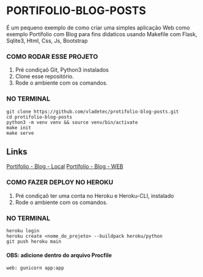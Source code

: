 # PORTIFOLIO-BLOG-POSTS

É um pequeno exemplo de como criar uma simples aplicação Web como exemplo Portifolio com Blog para fins didaticos usando Makefile com Flask, Sqlite3, Html, Css, Js, Bootstrap

### COMO RODAR ESSE PROJETO

1. Pré condiçaõ Git, Python3 instalados
2. Clone esse repositório.
3. Rode o ambiente com os comandos.

### NO TERMINAL

```
git clone https://github.com/vladetec/protifolio-blog-posts.git
cd protifolio-blog-posts
python3 -m venv venv && source venv/bin/activate
make init
make serve
```

## Links

[Portifolio - Blog - Local](http://localhost:5000/)
[Portifolio - Blog - WEB](https://vladetec.github.io/portifolio-blog-posts/templates/index.html)

### COMO FAZER DEPLOY NO HEROKU

1. Pré condiçaõ ter uma conta no Heroku e Heroku-CLI, instalado
2. Rode o ambiente com os comandos.

### NO TERMINAL

```
heroku login
heroku create <nome_do_projeto> --buildpack heroku/python
git push heroku main
```

#### OBS: adicione dentro do arquivo Procfile

```
web: gunicorn app:app
```
